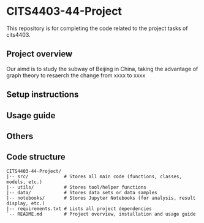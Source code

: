 # CITS4403-44-Project
This repository is for completing the code related to the project tasks of cits4403.

## Project overview

Our aimd is to study the subway of Beijing in China, taking the advantage of graph theory to resaerch the change from xxxx to xxxx

## Setup instructions

## Usage guide

## Others

## Code structure

```
CITS4403-44-Project/
|-- src/             # Stores all main code (functions, classes, models, etc.)
|-- utils/           # Stores tool/helper functions
|-- data/            # Stores data sets or data samples
|-- notebooks/       # Stores Jupyter Notebooks (for analysis, result display, etc.)
|-- requirements.txt # Lists all project dependencies
`-- README.md        # Project overview, installation and usage guide
```